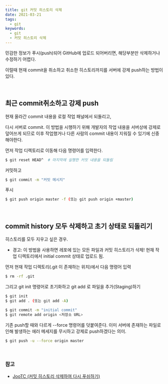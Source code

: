 ```yaml
---
title: git 커밋 히스토리 삭제
date: 2021-03-21
tags:
  - git
keywords:
  - git
  - 커밋 히스토리 삭제
---
```


민감한 정보가 푸시(push)되어 GitHub에 업로드 되어버리면, 해당부분만 삭제하거나 수정하기 어렵다.

이럴때 현재 commit을 취소하고 취소한 히스토리까지를 서버에 강제 push하는 방법이 있다.

<br/>

## 최근 commit취소하고 강제 push

현재 올라간 commit 내용을 로컬 작업 패널에서 되돌리고,

다시 서버로 commit. 이 방법을 시행하기 위해 개발자의 작업 내용을 서버상에 강제로 덮어쓰게 되므로 이후 작업했거나 다른 사람의 commit 내용이
지워질 수 있기에 신중해야한다.

먼저 작업 디렉토리로 이동해 다음 명령어를 입력한다.

```bash
$ git reset HEAD^  # 마지막에 실행한 커밋 내용을 되돌림
```

커밋하고

```bash
$ git commit -m "커밋 메시지"
```

푸시

```bash
$ git push origin master -f (또는 git push origin +master)
```

<br/>

## commit history 모두 삭제하고 초기 상태로 되돌리기

히스토리를 모두 지우고 싶은 경우.

- 경고: 이 방법을 사용하면 레포에 있는 모든 파일과 커밋 히스토리가 삭제! 현재 작업 디렉토리에서 initial commit
  상태로 업로드 됨.

먼저 현재 작업 디렉토리(.git 이 존재하는 위치)에서 다음 명령어 입력

```bash
$ rm -rf .git
```

그리고 git init 명령어로 초기화하고 git add 로 파일을 추가(Staging)하기

```bash
$ git init
$ git add . (또는 git add -A)
```

```bash
$ git commit -m "initial commit"
$ git remote add origin <저장소 URL>
```

기존 push할 때와 다르게 --force 명령어를 덧붙여준다. 이미 서버에 존재하는 파일로 인해
발생하는 에러 메세지를 무시하고 강제로 push하겠다는 의미.

```bash
$ git push -u --force origin master
```

<br/>

### 참고

- [JooTC (커밋 히스토리 삭제하여 다시 푸쉬하기)](https://jootc.com/p/201909143109)
